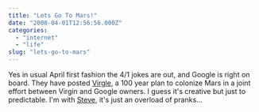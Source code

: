 ```yaml
---
title: "Lets Go To Mars!"
date: "2008-04-01T12:56:56.000Z"
categories: 
  - "internet"
  - "life"
slug: "lets-go-to-mars"
---
```


Yes in usual April first fashion the 4/1 jokes are out, and Google is right on board. They have posted [Virgle](http://www.google.com/virgle/index.html), a 100 year plan to colonize Mars in a joint effort between Virgin and Google owners. I guess it's creative but just to predictable. I'm with [Steve](http://www.furrygoat.com/2008/03/31/april-1st-2008-edition/), it's just an overload of pranks...
